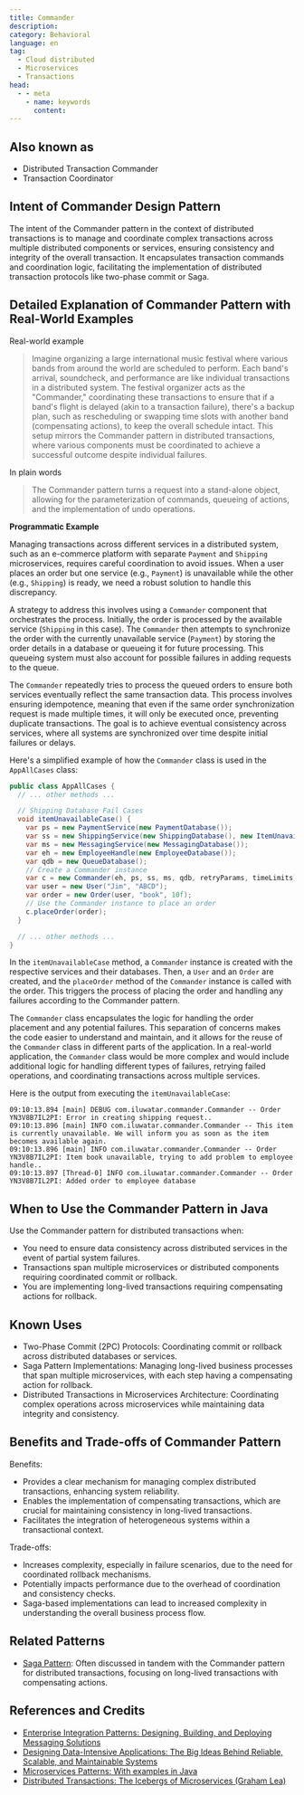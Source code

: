 ```yaml
---
title: Commander
description:
category: Behavioral
language: en
tag:
  - Cloud distributed
  - Microservices
  - Transactions
head:
  - - meta
    - name: keywords
      content:
---
```


## Also known as

* Distributed Transaction Commander
* Transaction Coordinator

## Intent of Commander Design Pattern

The intent of the Commander pattern in the context of distributed transactions is to manage and coordinate complex transactions across multiple distributed components or services, ensuring consistency and integrity of the overall transaction. It encapsulates transaction commands and coordination logic, facilitating the implementation of distributed transaction protocols like two-phase commit or Saga.

## Detailed Explanation of Commander Pattern with Real-World Examples

Real-world example

> Imagine organizing a large international music festival where various bands from around the world are scheduled to perform. Each band's arrival, soundcheck, and performance are like individual transactions in a distributed system. The festival organizer acts as the "Commander," coordinating these transactions to ensure that if a band's flight is delayed (akin to a transaction failure), there's a backup plan, such as rescheduling or swapping time slots with another band (compensating actions), to keep the overall schedule intact. This setup mirrors the Commander pattern in distributed transactions, where various components must be coordinated to achieve a successful outcome despite individual failures.

In plain words

> The Commander pattern turns a request into a stand-alone object, allowing for the parameterization of commands, queueing of actions, and the implementation of undo operations.

**Programmatic Example**

Managing transactions across different services in a distributed system, such as an e-commerce platform with separate `Payment` and `Shipping` microservices, requires careful coordination to avoid issues. When a user places an order but one service (e.g., `Payment`) is unavailable while the other (e.g., `Shipping`) is ready, we need a robust solution to handle this discrepancy.

A strategy to address this involves using a `Commander` component that orchestrates the process. Initially, the order is processed by the available service (`Shipping` in this case). The `Commander` then attempts to synchronize the order with the currently unavailable service (`Payment`) by storing the order details in a database or queueing it for future processing. This queueing system must also account for possible failures in adding requests to the queue.

The `Commander` repeatedly tries to process the queued orders to ensure both services eventually reflect the same transaction data. This process involves ensuring idempotence, meaning that even if the same order synchronization request is made multiple times, it will only be executed once, preventing duplicate transactions. The goal is to achieve eventual consistency across services, where all systems are synchronized over time despite initial failures or delays.

Here's a simplified example of how the `Commander` class is used in the `AppAllCases` class:

```java
public class AppAllCases {
  // ... other methods ...

  // Shipping Database Fail Cases
  void itemUnavailableCase() {
    var ps = new PaymentService(new PaymentDatabase());
    var ss = new ShippingService(new ShippingDatabase(), new ItemUnavailableException());
    var ms = new MessagingService(new MessagingDatabase());
    var eh = new EmployeeHandle(new EmployeeDatabase());
    var qdb = new QueueDatabase();
    // Create a Commander instance
    var c = new Commander(eh, ps, ss, ms, qdb, retryParams, timeLimits);
    var user = new User("Jim", "ABCD");
    var order = new Order(user, "book", 10f);
    // Use the Commander instance to place an order
    c.placeOrder(order);
  }

  // ... other methods ...
}
```

In the `itemUnavailableCase` method, a `Commander` instance is created with the respective services and their databases. Then, a `User` and an `Order` are created, and the `placeOrder` method of the `Commander` instance is called with the order. This triggers the process of placing the order and handling any failures according to the Commander pattern.

The `Commander` class encapsulates the logic for handling the order placement and any potential failures. This separation of concerns makes the code easier to understand and maintain, and it allows for the reuse of the `Commander` class in different parts of the application.  In a real-world application, the `Commander` class would be more complex and would include additional logic for handling different types of failures, retrying failed operations, and coordinating transactions across multiple services.

Here is the output from executing the `itemUnavailableCase`:

```
09:10:13.894 [main] DEBUG com.iluwatar.commander.Commander -- Order YN3V8B7IL2PI: Error in creating shipping request..
09:10:13.896 [main] INFO com.iluwatar.commander.Commander -- This item is currently unavailable. We will inform you as soon as the item becomes available again.
09:10:13.896 [main] INFO com.iluwatar.commander.Commander -- Order YN3V8B7IL2PI: Item book unavailable, trying to add problem to employee handle..
09:10:13.897 [Thread-0] INFO com.iluwatar.commander.Commander -- Order YN3V8B7IL2PI: Added order to employee database
```

## When to Use the Commander Pattern in Java

Use the Commander pattern for distributed transactions when:

* You need to ensure data consistency across distributed services in the event of partial system failures.
* Transactions span multiple microservices or distributed components requiring coordinated commit or rollback.
* You are implementing long-lived transactions requiring compensating actions for rollback.

## Known Uses

* Two-Phase Commit (2PC) Protocols: Coordinating commit or rollback across distributed databases or services.
* Saga Pattern Implementations: Managing long-lived business processes that span multiple microservices, with each step having a compensating action for rollback.
* Distributed Transactions in Microservices Architecture: Coordinating complex operations across microservices while maintaining data integrity and consistency.

## Benefits and Trade-offs of Commander Pattern

Benefits:

* Provides a clear mechanism for managing complex distributed transactions, enhancing system reliability.
* Enables the implementation of compensating transactions, which are crucial for maintaining consistency in long-lived transactions.
* Facilitates the integration of heterogeneous systems within a transactional context.

Trade-offs:

* Increases complexity, especially in failure scenarios, due to the need for coordinated rollback mechanisms.
* Potentially impacts performance due to the overhead of coordination and consistency checks.
* Saga-based implementations can lead to increased complexity in understanding the overall business process flow.

## Related Patterns

* [Saga Pattern](https://java-design-patterns.com/patterns/saga/): Often discussed in tandem with the Commander pattern for distributed transactions, focusing on long-lived transactions with compensating actions.

## References and Credits

* [Enterprise Integration Patterns: Designing, Building, and Deploying Messaging Solutions](https://amzn.to/4aATcRe)
* [Designing Data-Intensive Applications: The Big Ideas Behind Reliable, Scalable, and Maintainable Systems](https://amzn.to/4axHwOV)
* [Microservices Patterns: With examples in Java](https://amzn.to/4axjnYW)
* [Distributed Transactions: The Icebergs of Microservices (Graham Lea)](https://www.grahamlea.com/2016/08/distributed-transactions-microservices-icebergs/)
